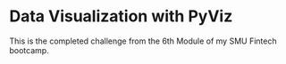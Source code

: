 # Data Visualization with PyViz
This is the completed challenge from the 6th Module of my SMU Fintech bootcamp.
